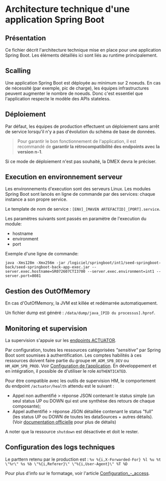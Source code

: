 # Architecture technique d'une application Spring Boot

## Présentation
Ce fichier décrit l'architecture technique mise en place pour une application Spring Boot. Les éléments détaillés ici sont liés au runtime principalement.

## Scalling
Une application Spring Boot est déployée au minimum sur 2 noeuds. En cas de nécessité (par exemple, pic de charge), les équipes infrastructures peuvent augmenter le nombre de noeuds.
Donc c'est essentiel que l'application respecte le modèle des APIs stateless.

## Déploiement
Par défaut, les équipes de production effectuent un déploiement sans arrêt de service lorsqu'il n'y a pas d'évolution du schéma de base de données.

> Pour garantir le bon fonctionnement de l'application, il est recommandé de **garantir la rétrocompatibilité des endpoints avec la version n-1**.

Si ce mode de déploiement n'est pas souhaité, la DMEX devra le préciser.

## Execution en environnement serveur
Les environnements d'execution sont des serveurs Linux.
Les modules Spring Boot sont lancés en ligne de commande par des services: chaque instance a son propre service.

Le template de nom de service : `[ENV]_[MAVEN ARTEFACTID]_[PORT].service`.

Les paramètres suivants sont passés en paramètre de l'execution du module:
 * hostname
 * environment
 * port

Exemple d'une ligne de commande:

`java -Xms128m -Xmx256m -jar /logiciel/springboot/int1/seed-springboot-back/seed-springboot-back-app-exec.jar --server.exec.hostname=SR072607CTI3700 --server.exec.environment=int1 --server.port=8081`

## Gestion des OutOfMemory
En cas d'OutOfMemory, la JVM est killée et redémarrée automatiquement.

Un fichier dump est généré : `/data/dump/java_[PID du processus].hprof`.

## Monitoring et supervision
La supervision s'appuie sur les [endpoints ACTUATOR](https://docs.spring.io/spring-boot/docs/2.0.5.RELEASE/reference/html/production-ready-endpoints.html).

Par configuration, toutes les ressources catégorisées _"sensitive"_ par Spring Boot sont soumises à authentification.
Les comptes habilités à ces ressources doivent faire partie du groupe `HM_ADM_SPB_DEV` ou `HM_ADM_SPB_PROD`. Voir [Configuration de l’application](doc/config-application.md#liste-des-variables).
En développement et en intégration, il possible de d'utiliser le role `AUTHENTICATED`.

Pour être compatible avec les outils de supervision HM, le comportement du endpoint `/actuator/health` attendu est le suivant :
* Appel non authentifié > réponse JSON contenant le status simple (un seul status UP ou DOWN qui est une synthèse des retours de chaque composante);
* Appel authentifié > réponse JSON détaillée contenant le status "full" (les status UP ou DOWN de toutes les dataSources + autres détails).
(Voir [documentation officielle](https://docs.spring.io/spring-boot/docs/1.5.13.RELEASE/reference/html/production-ready-endpoints.html#production-ready-health) pour plus de détails)

A noter que la ressource `shutdown` est désactivée et doit le rester.

## Configuration des logs techniques
Le parttern retenu par le production est :
`%v %{i,X-Forwarded-For} %l %u %t \"%r\" %s %b \"%{i,Referer}\" \"%{i,User-Agent}\" %T %D`

Pour plus d'info sur le formatage, voir l'article [Configuration_-_access](https://kb.novaordis.com/index.php/Undertow_WildFly_Subsystem_Configuration_-_access-log#Pattern_Elements).
